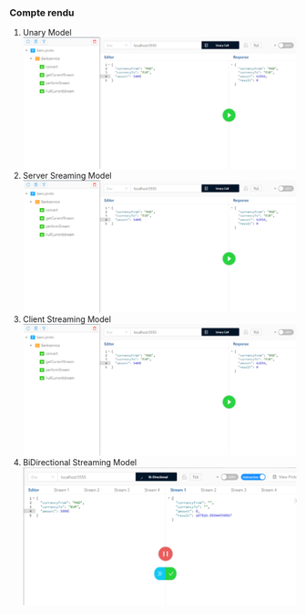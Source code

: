 <h3>Compte rendu</h3> 
<ol>
  <li>Unary Model</li>
<img src="captures/C1.png">
  <li>Server Sreaming Model</li>
<img src="captures/C1.png">

  <li>Client Streaming Model</li>
<img src="captures/C1.png">

  <li>BiDirectional Streaming Model</li>
<img src="captures/C10.png">

  
</ol>






